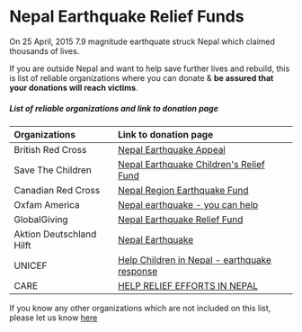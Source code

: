 # Nepal Earthquake Relief Funds

On 25 April, 2015 7.9 magnitude earthquate struck Nepal which claimed thousands of lives.

If you are outside Nepal and want to help save further lives and rebuild, this is list of reliable organizations where you can donate & **be assured that your donations will reach victims**.

##### List of reliable organizations and link to donation page


Organizations              | Link to donation page 
:--------------------------|:----------------------
British Red Cross          | [Nepal Earthquake Appeal](http://www.redcross.org.uk/nepalearthquake)
Save The Children          | [Nepal Earthquake Children's Relief Fund](http://www.savethechildren.org/site/apps/nlnet/content2.aspx?c=8rKLIXMGIpI4E&b=9241341&ct=14615143)
Canadian Red Cross         | [Nepal Region Earthquake Fund](https://secure.redcross.ca/registrant/donate.aspx?eventid=172921)
Oxfam America              | [Nepal earthquake - you can help](https://secure2.oxfamamerica.org/page/content/nepal_earthquake/)
GlobalGiving               | [Nepal Earthquake Relief Fund](http://www.globalgiving.org/projects/nepal-earthquake-relief-fund/)
Aktion Deutschland Hilft   | [Nepal Earthquake](https://www.spendenkonto-nothilfe.de/)
UNICEF                     | [Help Children in Nepal - earthquake response](http://www.supportunicef.org/site/c.dvKUI9OWInJ6H/b.9274583/k.FBFF/Help_Children_in_Nepal_Donate_for_earthquake_response.htm)
CARE                       | [HELP RELIEF EFFORTS IN NEPAL](https://my.care.org/site/Donation2?18840.donation=form1&df_id=18840)


If you know any other organizations which are not included on this list, please let us know [here](https://github.com/chhantyal/PreyForNepal/issues/1)

